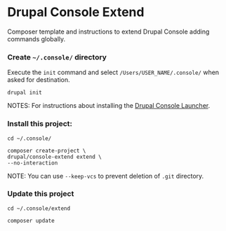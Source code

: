 # Drupal Console Extend

Composer template and instructions to extend Drupal Console adding commands globally.

### Create `~/.console/` directory
Execute the `init` command and select `/Users/USER_NAME/.console/` when asked for destination.
```
drupal init
```
NOTES: For instructions about installing the [Drupal Console Launcher](https://github.com/hechoendrupal/DrupalConsole/#update-drupalconsole-launcher).

### Install this project:
```
cd ~/.console/

composer create-project \
drupal/console-extend extend \
--no-interaction
```
NOTE: You can use `--keep-vcs` to prevent deletion of `.git` directory.

### Update this project
```
cd ~/.console/extend

composer update
```
